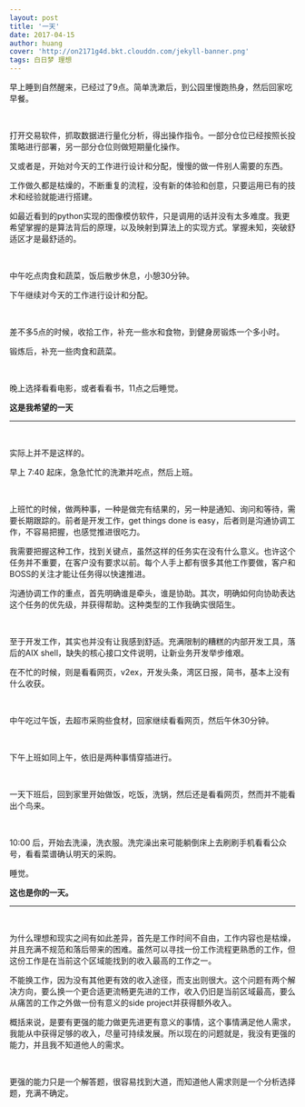```yaml
---
layout: post
title: '一天'
date: 2017-04-15
author: huang
cover: 'http://on2171g4d.bkt.clouddn.com/jekyll-banner.png'
tags: 白日梦 理想
---
```



早上睡到自然醒来，已经过了9点。简单洗漱后，到公园里慢跑热身，然后回家吃早餐。

<br>

打开交易软件，抓取数据进行量化分析，得出操作指令。一部分仓位已经按照长投策略进行部署，另一部分仓位则做短期量化操作。

又或者是，开始对今天的工作进行设计和分配，慢慢的做一件别人需要的东西。

工作做久都是枯燥的，不断重复的流程，没有新的体验和创意，只要运用已有的技术和经验就能进行搭建。

如最近看到的python实现的图像模仿软件，只是调用的话并没有太多难度。我更希望掌握的是算法背后的原理，以及映射到算法上的实现方式。掌握未知，突破舒适区才是最舒适的。

<br>

中午吃点肉食和蔬菜，饭后散步休息，小憩30分钟。

下午继续对今天的工作进行设计和分配。

<br>

差不多5点的时候，收拾工作，补充一些水和食物，到健身房锻炼一个多小时。

锻炼后，补充一些肉食和蔬菜。

<br>

晚上选择看看电影，或者看看书，11点之后睡觉。

**这是我希望的一天**

-------------------

<br>

实际上并不是这样的。

早上 7:40 起床，急急忙忙的洗漱并吃点，然后上班。

<br>

上班忙的时候，做两种事，一种是做完有结果的，另一种是通知、询问和等待，需要长期跟踪的。前者是开发工作，get things done is easy，后者则是沟通协调工作，不容易把握，也感觉推进很吃力。

我需要把握这种工作，找到关键点，虽然这样的任务实在没有什么意义。也许这个任务并不重要，在客户没有要求以前。每个人手上都有很多其他工作要做，客户和BOSS的关注才能让任务得以快速推进。

沟通协调工作的重点，首先明确谁是牵头，谁是协助。其次，明确如何向协助表达这个任务的优先级，并获得帮助。这种类型的工作我确实很陌生。

<br>

至于开发工作，其实也并没有让我感到舒适。充满限制的糟糕的内部开发工具，落后的AIX shell，缺失的核心接口文件说明，让新业务开发举步维艰。

在不忙的时候，则是看看网页，v2ex，开发头条，湾区日报，简书，基本上没有什么收获。

<br>

中午吃过午饭，去超市采购些食材，回家继续看看网页，然后午休30分钟。

<br>

下午上班如同上午，依旧是两种事情穿插进行。

<br>

一天下班后，回到家里开始做饭，吃饭，洗锅，然后还是看看网页，然而并不能看出个鸟来。

<br>

10:00 后，开始去洗澡，洗衣服。洗完澡出来可能躺倒床上去刷刷手机看看公众号，看看菜谱确认明天的采购。

睡觉。

**这也是你的一天。**

---------------------

<br>

为什么理想和现实之间有如此差异，首先是工作时间不自由，工作内容也是枯燥，并且充满不规范和落后带来的困难。虽然可以寻找一份工作流程更熟悉的工作，但这份工作是在当前这个区域能找到的收入最高的工作之一。

不能换工作，因为没有其他更有效的收入途径，而支出则很大。这个问题有两个解决方向，要么换一个更合适更流畅更先进的工作，收入仍旧是当前区域最高，要么从痛苦的工作之外做一份有意义的side project并获得额外收入。

概括来说，是要有更强的能力做更先进更有意义的事情，这个事情满足他人需求，我能从中获得足够的收入，尽量可持续发展。所以现在的问题就是，我没有更强的能力，并且我不知道他人的需求。

<br>

更强的能力只是一个解答题，很容易找到大道，而知道他人需求则是一个分析选择题，充满不确定。